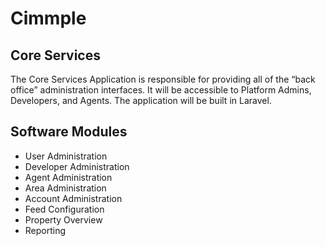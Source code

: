 # Cimmple

## Core Services

The Core Services Application is responsible for providing all of the “back office” administration interfaces. 
It will be accessible to Platform Admins, Developers, and Agents. The application will be built in Laravel.

## Software Modules

- User Administration
- Developer Administration
- Agent Administration
- Area Administration
- Account Administration
- Feed Configuration
- Property Overview
- Reporting
